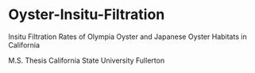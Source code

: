 # Oyster-Insitu-Filtration

Insitu Filtration Rates of Olympia Oyster and Japanese Oyster Habitats in California

M.S. Thesis
California State University Fullerton


